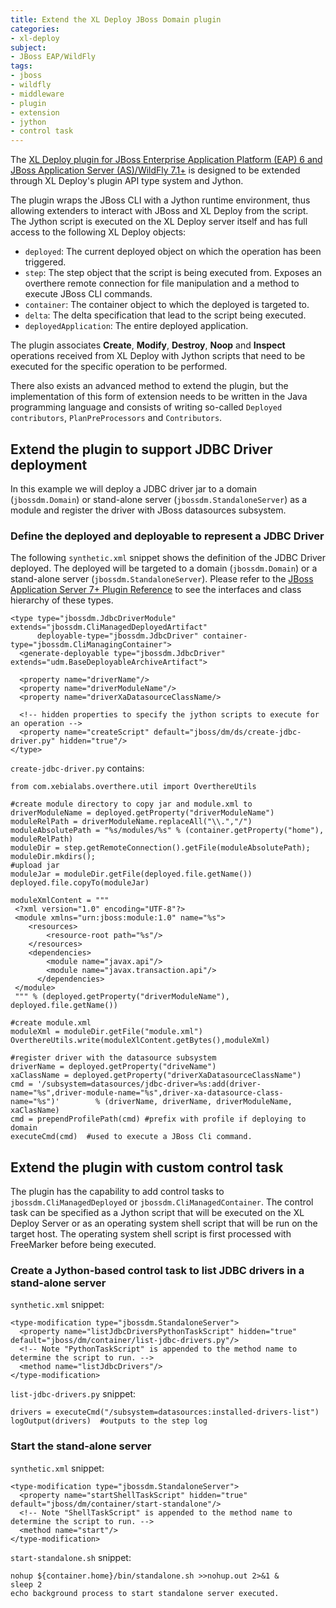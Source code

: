 ```yaml
---
title: Extend the XL Deploy JBoss Domain plugin
categories:
- xl-deploy
subject:
- JBoss EAP/WildFly
tags:
- jboss
- wildfly
- middleware
- plugin
- extension
- jython
- control task
---
```


The [XL Deploy plugin for JBoss Enterprise Application Platform (EAP) 6 and JBoss Application Server (AS)/WildFly 7.1+](/xl-deploy/concept/jboss-domain-plugin.html) is designed to be extended through XL Deploy's plugin API type system and Jython. 

The plugin wraps the JBoss CLI with a Jython runtime environment, thus allowing extenders to interact with JBoss and XL Deploy from the script. The Jython script is executed on the XL Deploy server itself and has full access to the following XL Deploy objects:

* `deployed`: The current deployed object on which the operation has been triggered.
* `step`: The step object that the script is being executed from. Exposes an overthere remote connection for file manipulation and a method to execute JBoss CLI commands.
* `container`: The container object to which the deployed is targeted to.
* `delta`: The delta specification that lead to the script being executed.
* `deployedApplication`: The entire deployed application.

The plugin associates **Create**, **Modify**, **Destroy**, **Noop** and **Inspect** operations received from XL Deploy with Jython scripts that need to be executed for the specific operation to be performed.

There also exists an advanced method to extend the plugin, but the implementation of this form of extension needs to be written in the Java programming language and consists of writing so-called `Deployed contributors`, `PlanPreProcessors` and `Contributors`.

## Extend the plugin to support JDBC Driver deployment

In this example we will deploy a JDBC driver jar to a domain (`jbossdm.Domain`) or stand-alone server (`jbossdm.StandaloneServer`) as a module and register the driver with JBoss datasources subsystem.

### Define the deployed and deployable to represent a JDBC Driver

The following `synthetic.xml` snippet shows the definition of the JDBC Driver deployed. The deployed will be targeted to a domain (`jbossdm.Domain`) or a stand-alone server (`jbossdm.StandaloneServer`). Please refer to the [JBoss Application Server 7+ Plugin Reference](/xl-deploy/latest/jbossDomainPluginManual.html) to see the interfaces and class hierarchy of these types.

    <type type="jbossdm.JdbcDriverModule" extends="jbossdm.CliManagedDeployedArtifact"
          deployable-type="jbossdm.JdbcDriver" container-type="jbossdm.CliManagingContainer">
      <generate-deployable type="jbossdm.JdbcDriver" extends="udm.BaseDeployableArchiveArtifact">

      <property name="driverName"/>
      <property name="driverModuleName"/>
      <property name="driverXaDatasourceClassName/>

      <!-- hidden properties to specify the jython scripts to execute for an operation -->
      <property name="createScript" default="jboss/dm/ds/create-jdbc-driver.py" hidden="true"/>
    </type>

`create-jdbc-driver.py` contains:

    from com.xebialabs.overthere.util import OverthereUtils

    #create module directory to copy jar and module.xml to
    driverModuleName = deployed.getProperty("driverModuleName")
    moduleRelPath = driverModuleName.replaceAll("\\.","/")
    moduleAbsolutePath = "%s/modules/%s" % (container.getProperty("home"), moduleRelPath)
    moduleDir = step.getRemoteConnection().getFile(moduleAbsolutePath);
    moduleDir.mkdirs();
    #upload jar
    moduleJar = moduleDir.getFile(deployed.file.getName())
    deployed.file.copyTo(moduleJar)

    moduleXmlContent = """
     <?xml version="1.0" encoding="UTF-8"?>
     <module xmlns="urn:jboss:module:1.0" name="%s">
        <resources>
            <resource-root path="%s"/>
        </resources>
        <dependencies>
            <module name="javax.api"/>
            <module name="javax.transaction.api"/>
          </dependencies>
     </module>
     """ % (deployed.getProperty("driverModuleName"), deployed.file.getName())

    #create module.xml
    moduleXml = moduleDir.getFile("module.xml")
    OverthereUtils.write(moduleXlContent.getBytes(),moduleXml)

    #register driver with the datasource subsystem
    driverName = deployed.getProperty("driveName")
    xaClassName = deployed.getProperty("driverXaDatasourceClassName")
    cmd = '/subsystem=datasources/jdbc-driver=%s:add(driver-name="%s",driver-module-name="%s",driver-xa-datasource-class-name="%s")' 		% (driverName, driverName, driverModuleName, xaClasName)
    cmd = prependProfilePath(cmd) #prefix with profile if deploying to domain
    executeCmd(cmd)  #used to execute a JBoss Cli command.

## Extend the plugin with custom control task

The plugin has the capability to add control tasks to `jbossdm.CliManagedDeployed` or `jbossdm.CliManagedContainer`. The control task can be specified as a Jython script that will be executed on the XL Deploy Server or as an operating system shell script that will be run on the target host. The operating system shell script is first processed with FreeMarker before being executed.

### Create a Jython-based control task to list JDBC drivers in a stand-alone server

`synthetic.xml` snippet:

    <type-modification type="jbossdm.StandaloneServer">
      <property name="listJdbcDriversPythonTaskScript" hidden="true" default="jboss/dm/container/list-jdbc-drivers.py"/>
      <!-- Note "PythonTaskScript" is appended to the method name to determine the script to run. -->
      <method name="listJdbcDrivers"/>
    </type-modification>

`list-jdbc-drivers.py` snippet:

    drivers = executeCmd("/subsystem=datasources:installed-drivers-list")
    logOutput(drivers)  #outputs to the step log

### Start the stand-alone server

`synthetic.xml` snippet:

    <type-modification type="jbossdm.StandaloneServer">
      <property name="startShellTaskScript" hidden="true" default="jboss/dm/container/start-standalone"/>
      <!-- Note "ShellTaskScript" is appended to the method name to determine the script to run. -->
      <method name="start"/>
    </type-modification>

`start-standalone.sh` snippet:

    nohup ${container.home}/bin/standalone.sh >>nohup.out 2>&1 &
    sleep 2
    echo background process to start standalone server executed.
